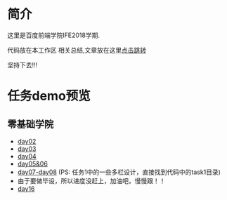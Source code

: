 # 简介
这里是百度前端学院IFE2018学期.

代码放在本工作区
相关总结,文章放在这里[点击跳转](https://github.com/ZTYZZ/blog/tree/master/web-learn)

坚持下去!!!

# 任务demo预览

## 零基础学院
- [day02](https://ztyzz.github.io/IFE2018/1/day02/resume.html)
- [day03](https://ztyzz.github.io/IFE2018/1/day03/resume.html)
- [day04](https://ztyzz.github.io/IFE2018/1/day04/resume.html)
- [day05&06](https://ztyzz.github.io/IFE2018/1/day05&day06/resume.html)
- [day07-day08](https://ztyzz.github.io/IFE2018/1/day07-day08/task2/index.html) (PS: 任务1中的一些多栏设计，直接找到代码中的task1目录)
- 由于要做毕设，所以进度没赶上，加油吧，慢慢跟！！
- [day16](https://ztyzz.github.io/IFE2018/1/day16/task02.html)